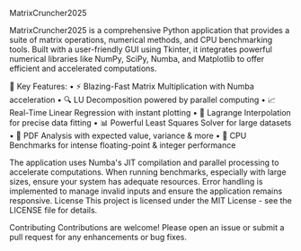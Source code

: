 MatrixCruncher2025


MatrixCruncher2025 is a comprehensive Python application that provides a suite of matrix operations, numerical methods, and CPU benchmarking tools. Built with a user-friendly GUI using Tkinter, it integrates powerful numerical libraries like NumPy, SciPy, Numba, and Matplotlib to offer efficient and accelerated computations.

🚀 Key Features:
	•	⚡ Blazing-Fast Matrix Multiplication with Numba acceleration
	•	🔍 LU Decomposition powered by parallel computing
	•	📈 Real-Time Linear Regression with instant plotting
	•	🔢 Lagrange Interpolation for precise data fitting
	•	📊 Powerful Least Squares Solver for large datasets
	•	🎯 PDF Analysis with expected value, variance & more
	•	💪 CPU Benchmarks for intense floating-point & integer performance


The application uses Numba's JIT compilation and parallel processing to accelerate computations.
When running benchmarks, especially with large sizes, ensure your system has adequate resources.
Error handling is implemented to manage invalid inputs and ensure the application remains responsive.
License
This project is licensed under the MIT License - see the LICENSE file for details.

Contributing
Contributions are welcome! Please open an issue or submit a pull request for any enhancements or bug fixes.


